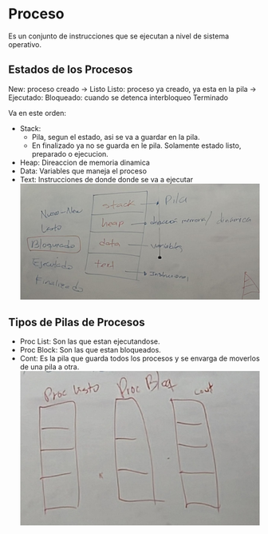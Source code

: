 # Proceso
Es un conjunto de instrucciones que se ejecutan a nivel de sistema operativo.

## Estados de los Procesos
New: proceso creado -> Listo
Listo: proceso ya creado, ya esta en la pila ->
Ejecutado: 
Bloqueado: cuando se detenca interbloqueo
Terminado

Va en este orden:
- Stack: 
    - Pila, segun el estado, asi se va a guardar en la pila.
    - En finalizado ya no se guarda en le pila. Solamente estado listo, preparado o ejecucion.
- Heap: Direaccion de memoria dinamica
- Data: Variables que maneja el proceso
- Text: Instrucciones de donde donde se va a ejecutar
![Proceso](./Images/Procesos.jpg)
## Tipos de Pilas de Procesos
- Proc List: Son las que estan ejecutandose.
- Proc Block: Son las que estan bloqueados.
- Cont: Es la pila que guarda todos los procesos y se envarga de moverlos de una pila a otra.
![Proceso](./Images/Tipos%20Pila.jpg)
